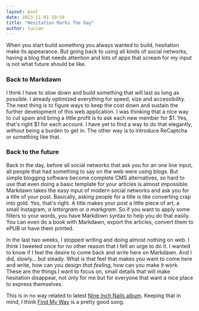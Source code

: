 ```yaml
---
layout: post
date: 2013-11-01 19:54
title: "Hesitation Marks The Day"
author: lucian
---
```


When you start build something you always wanted to build, hesitation make its appearance. But going back to using all kinds of social networks, having a blog that needs attention and lots of apps that scream for my input is not what future should be like.

### Back to Markdawn

I think I have to slow down and build something that will last as long as possible. I already optimized everything for speed, size and accessibility. The next thing is to figure ways to keep the cost down and sustain the further development of this web application. I was thinking that a nice way to cut spam and bring a little profit is to ask each new member for $1. Yes, that's right $1 for each account. I have yet to find a way to do that elegantly, without being a burden to get in. The other way is to introduce ReCaptcha or something like that.

### Back to the future

Back in the day, before all social networks that ask you for an one line input, all people that had something to say on the web were using blogs. But simple blogging software become complete CMS alternatives, so hard to use that even doing a basic template for your articles is almost impossible. Markdawn takes the easy input of modern social networks and ask you for a title of your post. Basically, asking people for a title is like converting crap into gold. Yes, that's right. A title makes your post a little piece of art, a small Instagram, *a lettergram* or *a markgram*. So if you want to apply some filters to your words, you have Markdown syntax to help you do that easily. You can even do a book with Markdawn, export the articles, convert them to ePUB or have them printed.

In the last two weeks, I stopped writing and doing almost nothing on web. I think I tweeted once for no other reason that I felt an urge to do it. I wanted to know if I feel the desire to come back and write here on Markdawn. And I did, slowly… but steady. What is that feel that makes you want to come here and write, how can you design *that feeling*, how can you make it work. These are the things I want to focus on, small details that will make hesitation disappear, not only for me but for everyone that want a nice place to express themselves.

This is in no way related to latest [Nine Inch Nails album](http://en.wikipedia.org/wiki/Hesitation_Marks). Keeping that in mind, I think [Find My Way](http://www.youtube.com/watch?v=kSZKUgxwy54) is a pretty good song.